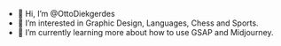 - 👋 Hi, I’m @OttoDiekgerdes
- 👀 I’m interested in Graphic Design, Languages, Chess and Sports.
- 🌱 I’m currently learning more about how to use GSAP and Midjourney.

<!---
OtDie/OtDie is a ✨ special ✨ repository because its `README.md` (this file) appears on your GitHub profile.
You can click the Preview link to take a look at your changes.
--->
